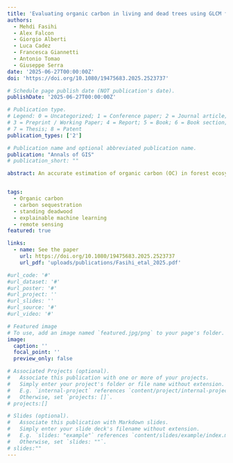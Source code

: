 ```yaml
---
title: 'Evaluating organic carbon in living and dead trees using GLCM features and explainable machine learning: insights from Italian national forest'
authors:
  - Mehdi Fasihi
  - Alex Falcon
  - Giorgio Alberti
  - Luca Cadez
  - Francesca Giannetti
  - Antonio Tomao
  - Giuseppe Serra
date: '2025-06-27T00:00:00Z'
doi: 'https://doi.org/10.1080/19475683.2025.2523737'

# Schedule page publish date (NOT publication's date).
publishDate: '2025-06-27T00:00:00Z'

# Publication type.
# Legend: 0 = Uncategorized; 1 = Conference paper; 2 = Journal article;
# 3 = Preprint / Working Paper; 4 = Report; 5 = Book; 6 = Book section;
# 7 = Thesis; 8 = Patent
publication_types: ['2']

# Publication name and optional abbreviated publication name.
publication: "Annals of GIS"
# publication_short: ""

abstract: An accurate estimation of organic carbon (OC) in forest ecosystems is essential for understanding carbon dynamics and informing climate change mitigation strategies. This study presents a novel, explainable machine learning framework to estimate two key carbon pools: carbon sequestration in living trees (CSE) and carbon storage in standing deadwood (SDC). The methodology is structured into five key steps. First, we extract Gray-Level Co-occurrence Matrix (GLCM) texture features from LiDAR-derived canopy height models to quantify spatial heterogeneity in forest structure. Second, we integrate these GLCM metrics with vegetation indices (VIs), geomorphological variables, and weather data to create six distinct input configurations. Third, we train and evaluate teen models on each configuration to assess model performance and feature synergy. Fourth, we apply SHapley Additive exPlanations (SHAP) to the three models to transform them into an interpretable white-box model, identifying key predictors such as AVG_mean, SD_entropy, and SD_homogeneity. Finally, we assess model uncertainty using jackknife resampling and error bar analysis. The results indicate that CatBoost and Random Forest models deliver the highest performance for OC estimation. This study is the first to apply GLCM features for the joint estimation of CSE and SDC at a regional scale and to integrate explainable AI into forest carbon modelling. The framework provides a practical, transparent tool for forest managers, policymakers, and carbon monitoring systems, supporting high-resolution, scalable, and interpretable OC assessments.


tags:
  - Organic carbon
  - carbon sequestration
  - standing deadwood
  - explainable machine learning
  - remote sensing
featured: true

links:
  - name: See the paper
    url: https://doi.org/10.1080/19475683.2025.2523737
    url_pdf: 'uploads/publications/Fasihi_etal_2025.pdf'

#url_code: '#'
#url_dataset: '#'
#url_poster: '#'
#url_project: ''
#url_slides: ''
#url_source: '#'
#url_video: '#'

# Featured image
# To use, add an image named `featured.jpg/png` to your page's folder.
image:
  caption: ''
  focal_point: ''
  preview_only: false

# Associated Projects (optional).
#   Associate this publication with one or more of your projects.
#   Simply enter your project's folder or file name without extension.
#   E.g. `internal-project` references `content/project/internal-project/index.md`.
#   Otherwise, set `projects: []`.
# projects:[]

# Slides (optional).
#   Associate this publication with Markdown slides.
#   Simply enter your slide deck's filename without extension.
#   E.g. `slides: "example"` references `content/slides/example/index.md`.
#   Otherwise, set `slides: ""`.
# slides:""
---
```

